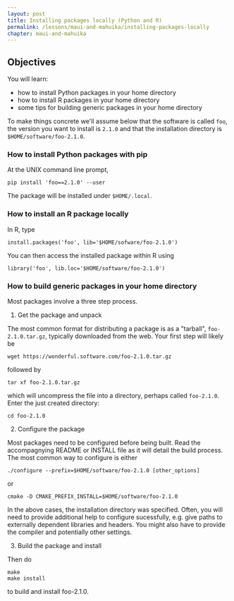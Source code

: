 ```yaml
---
layout: post
title: Installing packages locally (Python and R)
permalink: /lessons/maui-and-mahuika/installing-packages-locally
chapter: maui-and-mahuika
---
```


## Objectives

You will learn:

* how to install Python packages in your home directory
* how to install R packages in your home directory
* some tips for building generic packages in your home directory

To make things concrete we'll assume below that the software is called ```foo```, the 
version you want to install is ```2.1.0``` and that the installation directory is 
```$HOME/software/foo-2.1.0```.


### How to install Python packages with pip

At the UNIX command line prompt,
```
pip install 'foo==2.1.0' --user
```
The package will be installed under ```$HOME/.local```.


### How to install an R package locally

In R, type
```
install.packages('foo', lib='$HOME/sofware/foo-2.1.0')
```
You can then access the installed package within R using
```
library('foo', lib.loc='$HOME/software/foo-2.1.0')
```

### How to build generic packages in your home directory

Most packages involve a three step process. 

 1. Get the package and unpack 

 The most common format for distributing a package is as a "tarball", ```foo-2.1.0.tar.gz```,
typically downloaded from the web. Your first step will likely be 
 ```
 wget https://wonderful.software.com/foo-2.1.0.tar.gz
 ```
 followed by
 ```
 tar xf foo-2.1.0.tar.gz
 ```
 which will uncompress the file into a directory, perhaps called ```foo-2.1.0```. Enter the 
 just created directory:
 ```
 cd foo-2.1.0
 ```

 2. Configure the package

 Most packages need to be configured before being built. Read the accompagnying README or INSTALL file as it will detail 
 the build process. The most common way to configure is either

 ```
 ./configure --prefix=$HOME/software/foo-2.1.0 [other_options]
 ```
or
 ```
 cmake -D CMAKE_PREFIX_INSTALL=$HOME/software/foo-2.1.0
 ```
 In the above cases, the installation directory was specified. Often, you will need to provide additional help to configure sucessfully, e.g. give paths to externally dependent libraries and headers. You might also have to provide the compiler and potentially other settings.


 3. Build the package and install

Then do 
```
make
make install
```
to build and install foo-2.1.0.
